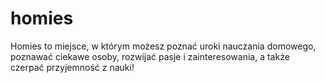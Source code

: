 # homies
 Homies to miejsce, w którym możesz poznać uroki nauczania domowego, poznawać ciekawe osoby, rozwijać pasje i zainteresowania, a także czerpać przyjemność z nauki!

